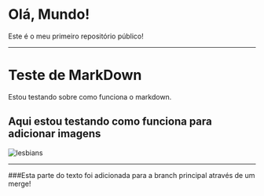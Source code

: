 # Olá, Mundo!
 Este é o meu primeiro repositório público!
 ***
# Teste de MarkDown
 Estou testando sobre como funciona o markdown.
## Aqui estou testando como funciona para adicionar imagens 
![lesbians](https://github.com/Diluru/Ola-Mundo/assets/141971850/59de93a2-3a13-4a24-a244-2237de5b1593)
***
###Esta parte do texto foi adicionada para a branch principal através de um merge!